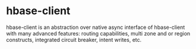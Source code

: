 # hbase-client
hbase-client is an abstraction over native async interface of hbase-client with many advanced features: routing capabilities, multi zone and or region constructs, integrated circuit breaker, intent writes, etc.
